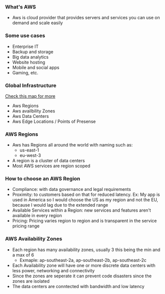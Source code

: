 ### What's AWS

- Aws is cloud provider that provides servers and services you can use on demand and scale easily

### Some use cases

- Enterprise IT
- Backup and storage
- Big data analytics
- Website hosting
- Mobile and social apps
- Gaming, etc.

### Global Infrastructure

[Check this map for more](https://aws.amazon.com/about-aws/global-infrastructure/regions_az/)

- Aws Regions
- Aws availbility Zones
- Aws Data Centers
- Aws Edge Locations / Points of Presense

### AWS Regions

- Aws has Regions all around the world with naming such as:
  - us-east-1
  - eu-west-3
- A region is a cluster of data centers
- Most AWS services are region scoped

### How to choose an AWS Region

- Compliance: with data governance and legal requirements
- Proximity: to customers based on that for reduced latency. Ex: My app is used in America so I would choose the US as my region and not the EU, because I would lag due to the extended range
- Available Services within a Region: new services and features aren't available in every region
- Pricing: Pricing varies region to region and is transparent in the service pricing range

### AWS Availability Zones

- Each region has many availability zones, usually 3 this being the min and a max of 6
  - Exmaple: ap-southeast-2a, ap-southeast-2b, ap-southeast-2c
- Each Availability zone will have one or more discrete data centers with less power, networking and connectivity
- Since the zones are seperate it can prevent code disasters since the zones are isolated
- The data centers are conntected with bandwidth and low latency
